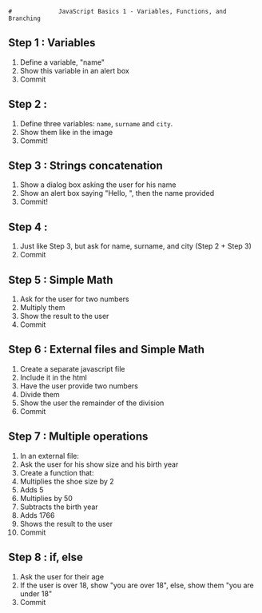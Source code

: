     #             JavaScript Basics 1 - Variables, Functions, and Branching

## Step 1 : Variables

1. Define a variable, "name"
2. Show this variable in an alert box
3. Commit

## Step 2 :

1. Define three variables: `name`, `surname` and `city`.
2. Show them like in the image
3. Commit!

## Step 3 : Strings concatenation

1. Show a dialog box asking the user for his name
2. Show an alert box saying "Hello, ", then the name provided
3. Commit!

## Step 4 :

1. Just like Step 3, but ask for name, surname, and city (Step 2 + Step 3)
2. Commit

## Step 5 : Simple Math

1. Ask for the user for two numbers
2. Multiply them
3. Show the result to the user
4. Commit

## Step 6 : External files and Simple Math

1. Create a separate javascript file
2. Include it in the html
3. Have the user provide two numbers
4. Divide them
5. Show the user the remainder of the division
6. Commit

## Step 7 : Multiple operations

1. In an external file:
2. Ask the user for his show size and his birth year
3. Create a function that:
  1. Multiplies the shoe size by 2
  2. Adds 5
  3. Multiplies by 50
  4. Subtracts the birth year
  5. Adds 1766
4. Shows the result to the user  
5. Commit

## Step 8 : if, else

1. Ask the user for their age
2. If the user is over 18, show "you are over 18", else, show them "you are under 18"
3. Commit
